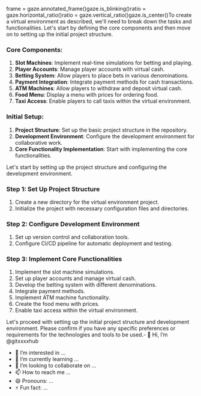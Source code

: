 frame = gaze.annotated_frame()gaze.is_blinking()ratio = gaze.horizontal_ratio()ratio = gaze.vertical_ratio()gaze.is_center()To create a virtual environment as described, we'll need to break down the tasks and functionalities. Let's start by defining the core components and then move on to setting up the initial project structure.

### Core Components:
1. **Slot Machines**: Implement real-time simulations for betting and playing.
2. **Player Accounts**: Manage player accounts with virtual cash.
3. **Betting System**: Allow players to place bets in various denominations.
4. **Payment Integration**: Integrate payment methods for cash transactions.
5. **ATM Machines**: Allow players to withdraw and deposit virtual cash.
6. **Food Menu**: Display a menu with prices for ordering food.
7. **Taxi Access**: Enable players to call taxis within the virtual environment.

### Initial Setup:
1. **Project Structure**: Set up the basic project structure in the repository.
2. **Development Environment**: Configure the development environment for collaborative work.
3. **Core Functionality Implementation**: Start with implementing the core functionalities.

Let's start by setting up the project structure and configuring the development environment.

### Step 1: Set Up Project Structure
1. Create a new directory for the virtual environment project.
2. Initialize the project with necessary configuration files and directories.

### Step 2: Configure Development Environment
1. Set up version control and collaboration tools.
2. Configure CI/CD pipeline for automatic deployment and testing.

### Step 3: Implement Core Functionalities
1. Implement the slot machine simulations.
2. Set up player accounts and manage virtual cash.
3. Develop the betting system with different denominations.
4. Integrate payment methods.
5. Implement ATM machine functionality.
6. Create the food menu with prices.
7. Enable taxi access within the virtual environment.

Let's proceed with setting up the initial project structure and development environment. Please confirm if you have any specific preferences or requirements for the technologies and tools to be used.- 👋 Hi, I’m @gitxxxxhub
- 👀 I’m interested in ...
- 🌱 I’m currently learning ...
- 💞️ I’m looking to collaborate on ...
- 📫 How to reach me ...
- 😄 Pronouns: ...
- ⚡ Fun fact: ...

<!---
gitxxxxhub/gitxxxxhub is a ✨ special ✨ repository because its `README.md` (this file) appears on your GitHub profile.
You can click the Preview link to take a look at your changes.
--->
